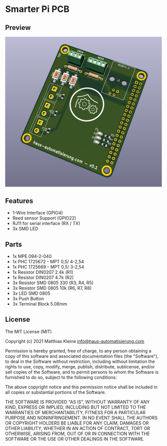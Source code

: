 # Smarter Pi PCB

## Preview

![PCB Preview](https://raw.githubusercontent.com/klein0r/pcb-smarter-pi/master/preview.png)

## Features

- 1-Wire Interface (GPIO4)
- Reed sensor Support (GPIO22)
- RJ11 for serial interface (RX / TX)
- 3x SMD LED

## Parts

- 1x MPE 094-2-040
- 1x PHC 1725672 - MPT 0,5/ 4-2,54
- 1x PHC 1725669 - MPT 0,5/ 3-2,54
- 1x Resistor DIN0207 2.4k (R1)
- 1x Resistor DIN0207 4.7k (R2)
- 3x Resistor SMD 0805 330 (R3, R4, R5)
- 3x Resistor SMD 0805 10k (R6, R7, R8)
- 3x LED SMD 0805
- 3x Push Button
- 3x Terminal Block 5.08mm

## License

The MIT License (MIT)

Copyright (c) 2021 Matthias Kleine <info@haus-automatisierung.com>

Permission is hereby granted, free of charge, to any person obtaining a copy
of this software and associated documentation files (the "Software"), to deal
in the Software without restriction, including without limitation the rights
to use, copy, modify, merge, publish, distribute, sublicense, and/or sell
copies of the Software, and to permit persons to whom the Software is
furnished to do so, subject to the following conditions:

The above copyright notice and this permission notice shall be included in
all copies or substantial portions of the Software.

THE SOFTWARE IS PROVIDED "AS IS", WITHOUT WARRANTY OF ANY KIND, EXPRESS OR
IMPLIED, INCLUDING BUT NOT LIMITED TO THE WARRANTIES OF MERCHANTABILITY,
FITNESS FOR A PARTICULAR PURPOSE AND NONINFRINGEMENT. IN NO EVENT SHALL THE
AUTHORS OR COPYRIGHT HOLDERS BE LIABLE FOR ANY CLAIM, DAMAGES OR OTHER
LIABILITY, WHETHER IN AN ACTION OF CONTRACT, TORT OR OTHERWISE, ARISING FROM,
OUT OF OR IN CONNECTION WITH THE SOFTWARE OR THE USE OR OTHER DEALINGS IN
THE SOFTWARE.
